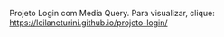 Projeto Login com Media Query. Para visualizar, clique: https://leilaneturini.github.io/projeto-login/
